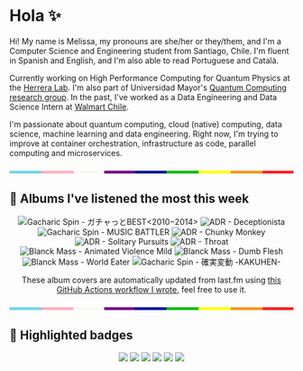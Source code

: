 # Hola ✨
Hi! My name is Melissa, my pronouns are she/her or they/them, and I'm a Computer Science and Engineering student from Santiago, Chile. I'm fluent in Spanish and English, and I'm also able to read Portuguese and Català.

Currently working on High Performance Computing for Quantum Physics at the [Herrera Lab](http://fherreralab.com/). I'm also part of Universidad Mayor's [Quantum Computing research group](https://www.diariomayor.cl/ciencia-um/docentes-y-estudiantes-crean-el-primer-grupo-de-computacion-cuantica-u-mayor.html). In the past, I've worked as a Data Engineering and Data Science Intern at [Walmart Chile](https://github.com/walmartdigital/).

I'm passionate about quantum computing, cloud (native) computing, data science, machine learning and data engineering. Right now, I'm trying to improve at container orchestration, infrastructure as code, parallel computing and microservices.

<img src="hr.png" width="100%" height="5px">

## 🎵 Albums I've listened the most this week
<!-- lastfm -->
<p align="center"><img src="https://lastfm.freetls.fastly.net/i/u/64s/a5cc7f9c1b2d6cc346a3d1436ea726d2.jpg" title="Gacharic Spin - ガチャっとBEST<2010−2014>"> <img src="https://lastfm.freetls.fastly.net/i/u/64s/1b18d22ddcd85184153b8d74b7202ae0.jpg" title="ADR - Deceptionista"> <img src="https://lastfm.freetls.fastly.net/i/u/64s/c9f38c961f3cffd68afc114046665371.jpg" title="Gacharic Spin - MUSIC BATTLER"> <img src="https://lastfm.freetls.fastly.net/i/u/64s/01f5846ccd9041cd91886962dc717574.png" title="ADR - Chunky Monkey"> <img src="https://lastfm.freetls.fastly.net/i/u/64s/ffe7d3e9d94249808cf0e6bcc94d70e7.jpg" title="ADR - Solitary Pursuits"> <img src="https://lastfm.freetls.fastly.net/i/u/64s/ecb9607459cdfa5702b6c95468bf27b3.jpg" title="ADR - Throat"> <img src="https://lastfm.freetls.fastly.net/i/u/64s/eb8ec48b993c4b034673bf422ba50ba9.jpg" title="Blanck Mass - Animated Violence Mild"> <img src="https://lastfm.freetls.fastly.net/i/u/64s/8a77d79bd1607310bfef30930fb78b02.jpg" title="Blanck Mass - Dumb Flesh"> <img src="https://lastfm.freetls.fastly.net/i/u/64s/d45b28a3c1ad104ce44ff569f4bf4cc2.jpg" title="Blanck Mass - World Eater"> <img src="https://lastfm.freetls.fastly.net/i/u/64s/d4e731bf7b4d558ab985d335b55349a9.jpg" title="Gacharic Spin - 確実変動 -KAKUHEN-"> </p>

<p align="center">These album covers are automatically updated from last.fm using <a href="https://github.com/marketplace/actions/lastfm-to-markdown">this GitHub Actions workflow I wrote</a>, feel free to use it.</p>

<img src="hr.png" width="100%" height="5px">

## 🏅 Highlighted badges
<p align="center" style="vertical-align:middle;">
  <a href="https://www.credly.com/badges/c8caff74-4c34-4211-affe-8bd7692771c8"><img src="https://images.credly.com/size/100x100/images/cf9b772d-7cf9-4c11-9aa7-46ab006f0ce6/IBM_Quantum_Challenge_2021_Achievement_V2.png"></a>
  <a href="https://www.credly.com/badges/52a4021b-34e6-413d-a4bd-cc29d3a686f6"><img src="https://images.credly.com/size/100x100/images/28944969-813a-43b9-944f-7910111ce764/Professional_Certificate_-_Data_Science.png"></a>
  <a href="https://www.credly.com/badges/cfeca386-7b9d-487f-8e2b-b3cfa069c734"><img src="https://images.credly.com/size/100x100/images/ac4daa48-1924-4dc5-80cf-ede5a08bac51/Data_Science_Foundations_Specialization.png"></a>
  <a href="https://www.credly.com/badges/0372a945-8a67-4d57-9643-b46b8dbf2fa6"><img src="https://images.credly.com/size/100x100/images/4a5f4849-54ae-461f-97ad-cb9c9a04eb63/Adv_Data_Science_Specialization.png"></a>
  <a href="https://www.credly.com/badges/348acaad-19d1-4f5a-8a6f-145d80dca3dc"><img src="https://images.credly.com/size/100x100/images/1dee8dee-d779-462e-9fd4-df5119546349/Build_Smart_on_Kubernetes_World_Tour.png"></a>
  <a href="https://google.qwiklabs.com/public_profiles/9fac59c2-c0f1-4b5c-b207-47c9cd7d6072"><img src="https://cdn.qwiklabs.com/GHzcYBb00JYUF9Rgf3D9A4inwRHYnFtISMvcRlb%2FClU%3D" width="100px"></a>
</p>
